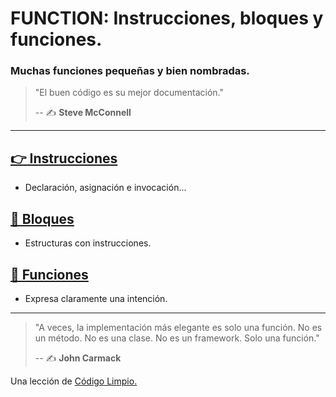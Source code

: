 # FUNCTION: Instrucciones, bloques y funciones.

### Muchas funciones pequeñas y bien nombradas.

> "El buen código es su mejor documentación."
>
> -- ✍️ **Steve McConnell**

---

## [👉 Instrucciones](https://github.com/BitAdemy/CleanCode/tree/FUNCTION/1-instructions.md)

- Declaración, asignación e invocación...

## [📜 Bloques](https://github.com/BitAdemy/CleanCode/tree/FUNCTION/2-blocks.md)

- Estructuras con instrucciones.

## [🧩 Funciones](https://github.com/BitAdemy/CleanCode/tree/FUNCTION/3-functions.md)

- Expresa claramente una intención.

---

> "A veces, la implementación más elegante es solo una función. No es un método. No es una clase. No es un framework. Solo una función."
>
> -- ✍️ **John Carmack**


Una lección de [Código Limpio.](https://github.com/BitAdemy/CleanCode)